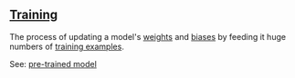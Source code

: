 ## [Training](#training)

The process of updating a model's [weights](#weights) and [biases](#biases) by feeding it huge numbers of [training examples](#training-examples).

See: [pre-trained model](#pre-trained-model)